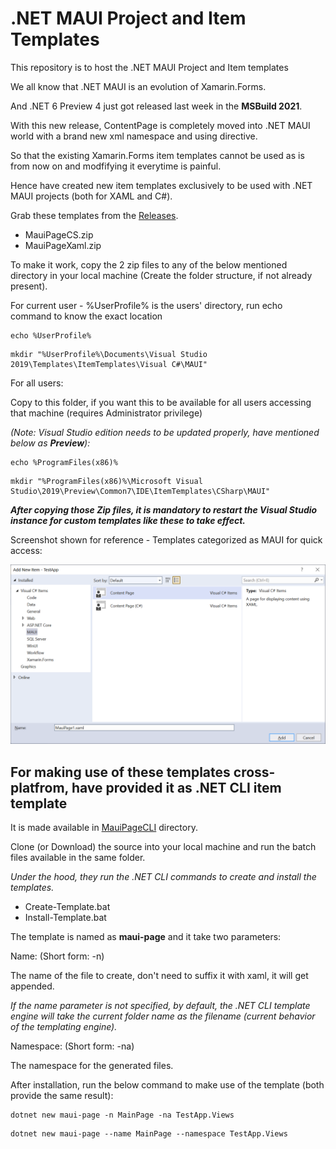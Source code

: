 # .NET MAUI Project and Item Templates
This repository is to host the .NET MAUI Project and Item templates

We all know that .NET MAUI is an evolution of Xamarin.Forms.

And .NET 6 Preview 4 just got released last week in the **MSBuild 2021**.

With this new release, ContentPage is completely moved into .NET MAUI world with a brand new xml namespace and using directive.

So that the existing Xamarin.Forms item templates cannot be used as is from now on and modfifying it everytime is painful.

Hence have created new item templates exclusively to be used with .NET MAUI projects (both for XAML and C#).

Grab these templates from the [Releases](https://github.com/egvijayanand/dotnet-maui-templates/releases/tag/1.0.0).

* MauiPageCS.zip
* MauiPageXaml.zip

To make it work, copy the 2 zip files to any of the below mentioned directory in your local machine (Create the folder structure, if not already present).

For current user - %UserProfile% is the users' directory, run echo command to know the exact location

```console
echo %UserProfile%
```
```console
mkdir "%UserProfile%\Documents\Visual Studio 2019\Templates\ItemTemplates\Visual C#\MAUI"
```

For all users:

Copy to this folder, if you want this to be available for all users accessing that machine (requires Administrator privilege) 

_(Note: Visual Studio edition needs to be updated properly, have mentioned below as **Preview**):_

```console
echo %ProgramFiles(x86)%
```

```console
mkdir "%ProgramFiles(x86)%\Microsoft Visual Studio\2019\Preview\Common7\IDE\ItemTemplates\CSharp\MAUI"
```

***After copying those Zip files, it is mandatory to restart the Visual Studio instance for custom templates like these to take effect.***

Screenshot shown for reference - Templates categorized as MAUI for quick access:

![Add New Item dialog - Visual Studio](images/add-new-item.png)


## For making use of these templates cross-platfrom, have provided it as .NET CLI item template

It is made available in [MauiPageCLI](src/item-templates/MauiPageCLI) directory.

Clone (or Download) the source into your local machine and run the batch files available in the same folder.

_Under the hood, they run the .NET CLI commands to create and install the templates._

* Create-Template.bat
* Install-Template.bat

The template is named as **maui-page** and it take two parameters:

Name: (Short form: -n)

The name of the file to create, don't need to suffix it with xaml, it will get appended.

_If the name parameter is not specified, by default, the .NET CLI template engine will take the current folder name as the filename (current behavior of the templating engine)._

Namespace: (Short form: -na)

The namespace for the generated files.

After installation, run the below command to make use of the template (both provide the same result):

```console
dotnet new maui-page -n MainPage -na TestApp.Views
```

```console
dotnet new maui-page --name MainPage --namespace TestApp.Views
```
